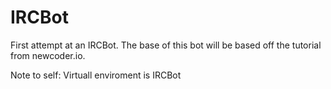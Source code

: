 # IRCBot
First attempt at an IRCBot.
The base of this bot will be based off the tutorial from newcoder.io.

Note to self:
Virtuall enviroment is IRCBot